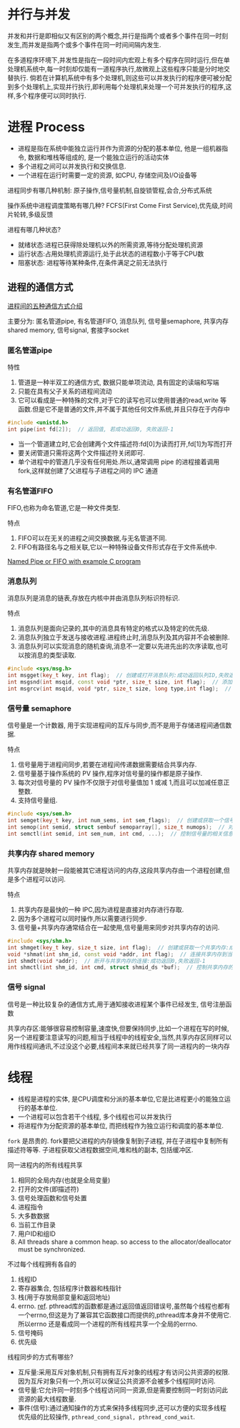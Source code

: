 # 并行与并发
并发和并行是即相似又有区别的两个概念,并行是指两个或者多个事件在同一时刻发生,而并发是指两个或多个事件在同一时间间隔内发生.

在多道程序环境下,并发性是指在一段时间内宏观上有多个程序在同时运行,但在单处理机系统中,每一时刻却仅能有一道程序执行,故微观上这些程序只能是分时地交替执行.
倘若在计算机系统中有多个处理机,则这些可以并发执行的程序便可被分配到多个处理机上,实现并行执行,即利用每个处理机来处理一个可并发执行的程序,这样,多个程序便可以同时执行.

# 进程 Process
- 进程是指在系统中能独立运行并作为资源的分配的基本单位, 他是一组机器指令, 数据和堆栈等组成的, 是一个能独立运行的活动实体
- 多个进程之间可以并发执行和交换信息.
- 一个进程在运行时需要一定的资源, 如CPU, 存储空间及I/O设备等

进程同步有哪几种机制: 原子操作,信号量机制,自旋锁管程,会合,分布式系统

操作系统中进程调度策略有哪几种? FCFS(First Come First Service),优先级,时间片轮转,多级反馈

进程有哪几种状态?

- 就绪状态:进程已获得除处理机以外的所需资源,等待分配处理机资源
- 运行状态:占用处理机资源运行,处于此状态的进程数小于等于CPU数
- 阻塞状态: 进程等待某种条件,在条件满足之前无法执行

## 进程的通信方式
[进程间的五种通信方式介绍](https://www.cnblogs.com/zgq0/p/8780893.html)

主要分为: 匿名管道pipe, 有名管道FIFO, 消息队列, 信号量semaphore, 共享内存shared memory, 信号signal, 套接字socket

### 匿名管道pipe
特性

1. 管道是一种半双工的通信方式, 数据只能单项流动, 具有固定的读端和写端
1. 只能在具有父子关系的进程间流动
1. 它可以看成是一种特殊的文件,对于它的读写也可以使用普通的read,write 等函数.但是它不是普通的文件,并不属于其他任何文件系统,并且只存在于内存中

```C++
#include <unistd.h>
int pipe(int fd[2]);  // 返回值, 若成功返回0, 失败返回-1
```
- 当一个管道建立时,它会创建两个文件描述符:fd[0]为读而打开,fd[1]为写而打开
- 要关闭管道只需将这两个文件描述符关闭即可.
- 单个进程中的管道几乎没有任何用处.所以,通常调用 pipe 的进程接着调用 fork,这样就创建了父进程与子进程之间的 IPC 通道

### 有名管道FIFO
FIFO,也称为命名管道,它是一种文件类型.

特点

1. FIFO可以在无关的进程之间交换数据,与无名管道不同.
1. FIFO有路径名与之相关联,它以一种特殊设备文件形式存在于文件系统中.

[Named Pipe or FIFO with example C program](https://www.geeksforgeeks.org/named-pipe-fifo-example-c-program)

### 消息队列
消息队列是消息的链表,存放在内核中并由消息队列标识符标识.

特点

1. 消息队列是面向记录的,其中的消息具有特定的格式以及特定的优先级.
1. 消息队列独立于发送与接收进程.进程终止时,消息队列及其内容并不会被删除.
1. 消息队列可以实现消息的随机查询,消息不一定要以先进先出的次序读取,也可以按消息的类型读取.

```C++
#include <sys/msg.h>
int msgget(key_t key, int flag);  // 创建或打开消息队列:成功返回队列ID,失败返回-1
int msgsnd(int msqid, const void *ptr, size_t size, int flag);  // 添加消息:成功返回0,失败返回-1
int msgrcv(int msqid, void *ptr, size_t size, long type,int flag);  // 读取消息:成功返回消息数据的长度,失败返回-1
```

### 信号量 semaphore
信号量是一个计数器, 用于实现进程间的互斥与同步,而不是用于存储进程间通信数据.

特点

1. 信号量用于进程间同步,若要在进程间传递数据需要结合共享内存.
1. 信号量基于操作系统的 PV 操作,程序对信号量的操作都是原子操作.
1. 每次对信号量的 PV 操作不仅限于对信号量值加 1 或减 1,而且可以加减任意正整数.
1. 支持信号量组.

```C++
#include <sys/sem.h>
int semget(key_t key, int num_sems, int sem_flags);  // 创建或获取一个信号量组:若成功返回信号量集ID,失败返回-1
int semop(int semid, struct sembuf semoparray[], size_t numops);  // 对信号量组进行操作,改变信号量的值:成功返回0,失败返回-1
int semctl(int semid, int sem_num, int cmd, ...);  // 控制信号量的相关信息
```

### 共享内存 shared memory
共享内存就是映射一段能被其它进程访问的内存,这段共享内存由一个进程创建,但是多个进程可以访问.

特点

1. 共享内存是最快的一种 IPC,因为进程是直接对内存进行存取.
1. 因为多个进程可以同时操作,所以需要进行同步.
1. 信号量+共享内存通常结合在一起使用,信号量用来同步对共享内存的访问.

```C++
#include <sys/shm.h>
int shmget(key_t key, size_t size, int flag);  // 创建或获取一个共享内存:成功返回共享内存ID,失败返回-1
void *shmat(int shm_id, const void *addr, int flag);  // 连接共享内存到当前进程的地址空间:成功返回指向共享内存的指针,失败返回-1
int shmdt(void *addr);  // 断开与共享内存的连接:成功返回0,失败返回-1
int shmctl(int shm_id, int cmd, struct shmid_ds *buf);  // 控制共享内存的相关信息:成功返回0,失败返回-1
```

### 信号 signal
信号是一种比较复杂的通信方式,用于通知接收进程某个事件已经发生, 信号注册函数

共享内存区:能够很容易控制容量,速度快,但要保持同步,比如一个进程在写的时候,另一个进程要注意读写的问题,相当于线程中的线程安全,当然,共享内存区同样可以用作线程间通讯,不过没这个必要,线程间本来就已经共享了同一进程内的一块内存

# 线程
- 线程是进程的实体, 是CPU调度和分派的基本单位,它是比进程更小的能独立运行的基本单位.
- 一个进程可以包含若干个线程, 多个线程也可以并发执行
- 将进程作为分配资源的基本单位, 而把线程作为独立运行和调度的基本单位.

`fork` 是昂贵的. fork要把父进程的内存镜像复制到子进程, 并在子进程中复制所有描述符等等.
子进程获取父进程数据空间,堆和栈的副本, 包括缓冲区.

同一进程内的所有线程共享

1. 相同的全局内存(也就是全局变量)
1. 打开的文件(即描述符)
1. 信号处理函数和信号处置
1. 进程指令
1. 大多数数据
1. 当前工作目录
1. 用户ID和组ID
1. All threads share a common heap. so access to the allocator/deallocator must be synchronized.

不过每个线程拥有各自的

1. 线程ID
1. 寄存器集合, 包括程序计数器和栈指针
1. 栈(用于存放局部变量和返回地址)
1. errno. [ref](http://learn.akae.cn/media/ch35s02.html).
	pthread库的函数都是通过返回值返回错误号,虽然每个线程也都有一个errno,但这是为了兼容其它函数接口而提供的,pthread库本身并不使用它.
	所以errno 还是看成同一个进程的所有线程共享一个全局的errno.
1. 信号掩码
1. 优先级

线程同步的方式有哪些?

- 互斥量:采用互斥对象机制,只有拥有互斥对象的线程才有访问公共资源的权限.因为互斥对象只有一个,所以可以保证公共资源不会被多个线程同时访问.
- 信号量:它允许同一时刻多个线程访问同一资源,但是需要控制同一时刻访问此资源的最大线程数量.
- 事件(信号):通过通知操作的方式来保持多线程同步,还可以方便的实现多线程优先级的比较操作, `pthread_cond_signal, pthread_cond_wait`.

